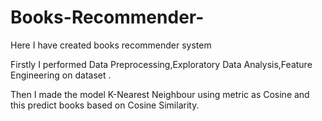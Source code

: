 # Books-Recommender-

Here I have created books recommender system 

Firstly I performed Data Preprocessing,Exploratory Data Analysis,Feature Engineering on dataset .

Then I made the model K-Nearest Neighbour using metric as Cosine and this predict books based on Cosine Similarity.
